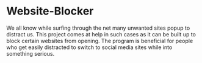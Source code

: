 # Website-Blocker
We all know while surfing through the net many unwanted sites popup to distract us. This project comes at help in such cases as it can be built up to block certain websites from opening. The program is beneficial for people who get easily distracted to switch to social media sites while into something serious. 
